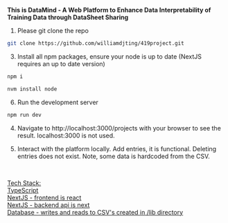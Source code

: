 **This is DataMind - A Web Platform to Enhance Data Interpretability of Training Data through DataSheet Sharing**

1) Please git clone the repo
```bash
git clone https://github.com/williamdjting/419project.git
```

3) Install all npm packages, ensure your node is up to date (NextJS requires an up to date version)
```bash
npm i
```
```bash
nvm install node
```

6) Run the development server

```bash
npm run dev
```

4) Navigate to http://localhost:3000/projects with your browser to see the result. localhost:3000 is not used.

5) Interact with the platform locally. Add entries, it is functional. Deleting entries does not exist. Note, some data is hardcoded from the CSV.

<br>

<u>Tech Stack<u>:           
TypeScript   
NextJS - frontend is react   
NextJS - backend api is next  
Database - writes and reads to CSV's created in /lib directory     
